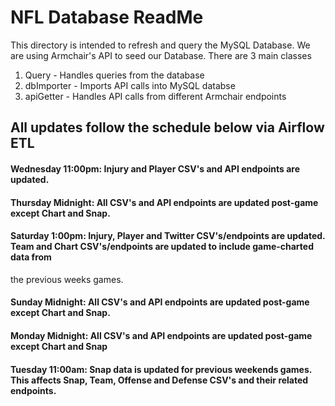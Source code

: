 # NFL Database ReadMe

This directory is intended to refresh and query the MySQL Database. We are using Armchair's API to seed our Database. There are 3 main classes

1. Query - Handles queries from the database
2. dbImporter  - Imports API calls into MySQL databse
3. apiGetter - Handles API calls from different Armchair endpoints

## All updates follow the schedule below via Airflow ETL

#### Wednesday 11:00pm: Injury and Player CSV's and API endpoints are updated.
#### Thursday Midnight: All CSV's and API endpoints are updated post-game except Chart and Snap.
#### Saturday 1:00pm: Injury, Player and Twitter CSV's/endpoints are updated. Team and Chart CSV's/endpoints are updated to include game-charted data from
the previous weeks games.
#### Sunday Midnight: All CSV's and API endpoints are updated post-game except Chart and Snap.
#### Monday Midnight: All CSV's and API endpoints are updated post-game except Chart and Snap
#### Tuesday 11:00am: Snap data is updated for previous weekends games. This affects Snap, Team, Offense and Defense CSV's and their related endpoints.
